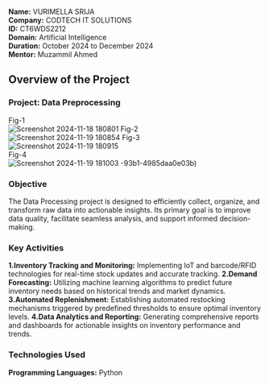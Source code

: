 **Name:** VURIMELLA SRIJA  
**Company:** CODTECH IT SOLUTIONS     
**ID:** CT6WDS2212  
**Domain:** Artificial Intelligence    
**Duration:** October 2024 to December 2024    
**Mentor:**  Muzammil Ahmed  

## Overview of the Project

### Project:  Data Preprocessing  
Fig-1  
![Screenshot 2024-11-18 180801](https://github.com/user-attachments/assets/ba9079f8-e8ee-4d1f-b5ee-72751a134e28)
Fig-2  
![Screenshot 2024-11-19 180854](https://github.com/user-attachments/assets/88d2b866-692d-4384-aa70-e6873db81023)
Fig-3  
![Screenshot 2024-11-19 180915](https://github.com/user-attachments/assets/d43d3b5a-2a72-48b4-93d7-1e4f8311aac3)  
Fig-4  
![Screenshot 2024-11-19 181003](https://github.com/user-attachments/assets/bcc68ce4-d804-4835-b2a0-6b1a535a8e78)
-93b1-4985daa0e03b)  

### Objective  
The Data Processing project is designed to efficiently collect, organize, and transform raw data into actionable insights. Its primary goal is to improve data quality, facilitate seamless analysis, and support informed decision-making.

### Key Activities
**1.Inventory Tracking and Monitoring:** Implementing IoT and barcode/RFID technologies for real-time stock updates and accurate tracking.
**2.Demand Forecasting:** Utilizing machine learning algorithms to predict future inventory needs based on historical trends and market dynamics.
**3.Automated Replenishment:** Establishing automated restocking mechanisms triggered by predefined thresholds to ensure optimal inventory levels.
**4.Data Analytics and Reporting:** Generating comprehensive reports and dashboards for actionable insights on inventory performance and trends.


### Technologies Used
**Programming Languages:** Python
